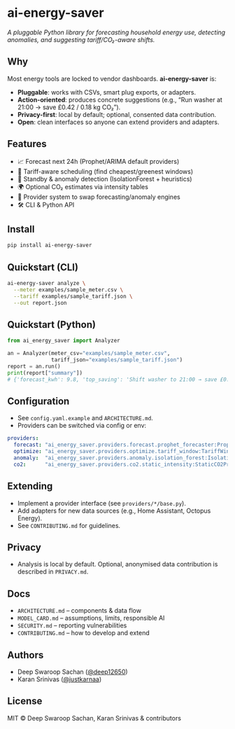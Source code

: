 # ai-energy-saver

*A pluggable Python library for forecasting household energy use, detecting anomalies, and suggesting tariff/CO₂-aware shifts.*

## Why
Most energy tools are locked to vendor dashboards. **ai-energy-saver** is:
- **Pluggable**: works with CSVs, smart plug exports, or adapters.
- **Action-oriented**: produces concrete suggestions (e.g., “Run washer at 21:00 → save £0.42 / 0.18 kg CO₂”).
- **Privacy-first**: local by default; optional, consented data contribution.
- **Open**: clean interfaces so anyone can extend providers and adapters.

## Features
- 📈 Forecast next 24h (Prophet/ARIMA default providers)
- 💸 Tariff-aware scheduling (find cheapest/greenest windows)
- 🔎 Standby & anomaly detection (IsolationForest + heuristics)
- 🌍 Optional CO₂ estimates via intensity tables
- 🧩 Provider system to swap forecasting/anomaly engines
- 🛠 CLI & Python API

## Install
```bash
pip install ai-energy-saver
````

## Quickstart (CLI)

```bash
ai-energy-saver analyze \
  --meter examples/sample_meter.csv \
  --tariff examples/sample_tariff.json \
  --out report.json
```

## Quickstart (Python)

```python
from ai_energy_saver import Analyzer

an = Analyzer(meter_csv="examples/sample_meter.csv",
              tariff_json="examples/sample_tariff.json")
report = an.run()
print(report["summary"])  
# {'forecast_kwh': 9.8, 'top_saving': 'Shift washer to 21:00 → save £0.42'}
```

## Configuration

* See `config.yaml.example` and `ARCHITECTURE.md`.
* Providers can be switched via config or env:

```yaml
providers:
  forecast: "ai_energy_saver.providers.forecast.prophet_forecaster:ProphetForecaster"
  optimize: "ai_energy_saver.providers.optimize.tariff_window:TariffWindowOptimizer"
  anomaly:  "ai_energy_saver.providers.anomaly.isolation_forest:IsolationForestDetector"
  co2:      "ai_energy_saver.providers.co2.static_intensity:StaticCO2Provider"
```

## Extending

* Implement a provider interface (see `providers/*/base.py`).
* Add adapters for new data sources (e.g., Home Assistant, Octopus Energy).
* See `CONTRIBUTING.md` for guidelines.

## Privacy

* Analysis is local by default. Optional, anonymised data contribution is described in `PRIVACY.md`.

## Docs

* `ARCHITECTURE.md` – components & data flow
* `MODEL_CARD.md` – assumptions, limits, responsible AI
* `SECURITY.md` – reporting vulnerabilities
* `CONTRIBUTING.md` – how to develop and extend

## Authors

* Deep Swaroop Sachan ([@deep12650](https://github.com/deep12650))
* Karan Srinivas ([@justkarnaa](https://github.com/justkarnaa))

## License

MIT © Deep Swaroop Sachan, Karan Srinivas & contributors
